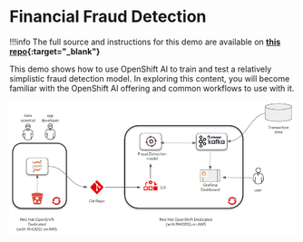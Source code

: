 # Financial Fraud Detection

!!!info
    The full source and instructions for this demo are available on **[this repo](https://github.com/OpenShiftDemos/rhods-fraud-detection/){:target="_blank"}**

This demo shows how to use OpenShift AI to train and test a relatively simplistic fraud detection model. In exploring this content, you will become familiar with the OpenShift AI offering and common workflows to use with it.

![Architecture](img/architecture.png)
